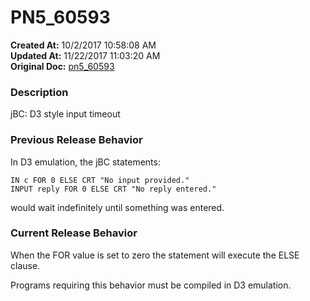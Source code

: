 # PN5_60593

**Created At:** 10/2/2017 10:58:08 AM  
**Updated At:** 11/22/2017 11:03:20 AM  
**Original Doc:** [pn5_60593](https://docs.jbase.com/36526-5-6-2-release-notes/pn5_60593)  


### Description

jBC: D3 style input timeout



### Previous Release Behavior

In D3 emulation, the jBC statements:

```
IN c FOR 0 ELSE CRT "No input provided."
INPUT reply FOR 0 ELSE CRT "No reply entered."
```

would wait indefinitely until something was entered.



### Current Release Behavior

When the FOR value is set to zero the statement will execute the ELSE clause.

Programs requiring this behavior must be compiled in D3 emulation.
